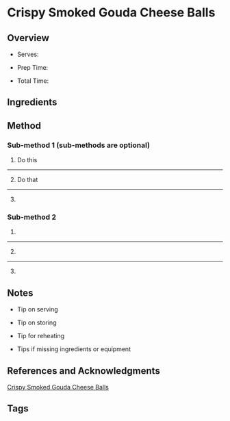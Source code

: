 # Crispy Smoked Gouda Cheese Balls

## Overview

- Serves:

- Prep Time:

- Total Time:

## Ingredients



## Method

### Sub-method 1 (sub-methods are optional)

1. Do this
---
2. Do that
---
3.

### Sub-method 2

1.
---
2.
---
3.

## Notes

- Tip on serving

- Tip on storing

- Tip for reheating

- Tips if missing ingredients or equipment

## References and Acknowledgments

[Crispy Smoked Gouda Cheese Balls](https://www.reddit.com/r/GifRecipes/comments/ci4hda/crispy_smoked_gouda_cheese_balls/)

## Tags


